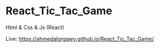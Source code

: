 # React_Tic_Tac_Game
Html &amp; Css &amp; Js (React)

Live: https://ahmedalgrgawy.github.io/React_Tic_Tac_Game/
